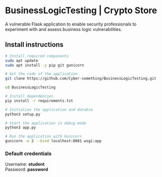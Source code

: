 # BusinessLogicTesting | **Crypto Store**
A vulnerable Flask application to enable security professionals to experiment with and assess business logic vulnerabilities.

## Install instructions
```sh
# Install required components
sudo apt update
sudo apt install -y pip git gunicorn

# Get the code of the application
git clone https://github.com/Cyber-something/BusinessLogicTesting.git

cd BusinessLogicTesting

# Install dependencies
pip install -r requirements.txt

# Initialize the application and databse
python3 setup.py

# Start the application in debug mode
python3 app.py

# Run the application with Gunicorn
gunicorn -w 2 --bind localhost:8081 wsgi:app
```

### Default credentials
Username: **student**  
Password: **password**